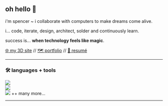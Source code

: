 ## oh hello 🖖

i'm spencer ~ i collaborate with computers to make dreams come alive. 

<p>
  i... code, iterate, design, architect, solder and continuously learn.
</p>

<p>
  success is... <b>when technology feels like magic</b>.
</p>

<!--
**spencercap/spencercap** is a ✨ _special_ ✨ repository because its `README.md` (this file) appears on your GitHub profile.

Here are some ideas to get you started:

- 🔭 I’m currently working on ...
- 🌱 I’m currently learning ...
- 👯 I’m looking to collaborate on ...
- 🤔 I’m looking for help with ...
- 💬 Ask me about ...
- 📫 How to reach me: ...
- 😄 Pronouns: ...
- ⚡ Fun fact: ...
-->

 [🌐 my 3D site](https://www.spencercappiello.com/)
 //
 [🗺️ portfolio](https://www.spencercappiello.com/assets/!SC_DECK.pdf)
 //
 [📄 resumé](https://www.spencercappiello.com/assets/!SpencerCappiello_Resume.pdf)


 <hr>
 

### 🛠️ languages + tools
<p align="">
  <img src="https://skillicons.dev/icons?i=html,ts,js,nodejs,vue,vitest,react,vite,webflow" />
  <br/>
  <img src="https://skillicons.dev/icons?i=firebase,supabase,mongodb,postgres,prisma,github,githubactions,cloudflare,postman,deno" />
  <br/>
  <img src="https://skillicons.dev/icons?i=figma,arduino,p5js,d3,blender,unreal,ableton" />
  <span>++ many more...</span>
</p>

<hr>
